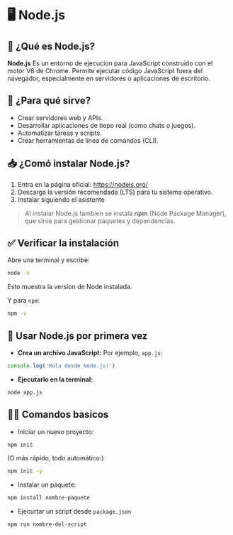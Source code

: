# 🖥️ Node.js

## 🤔 ¿Qué es Node.js?

**Node.js** Es un entorno de ejecucion para JavaScript construido con el motor V8 de Chrome.
Permite ejecutar código JavaScript fuera del navegador, especialmente en servidores o aplicaciones de escritorio.

## 📌 ¿Para qué sirve?

- Crear servidores web y APIs.
- Desarrollar aplicaciones de tiepo real (como chats o juegos).
- Automatizar tareas y scripts.
- Crear herramientas de línea de comandos (CLI).

## 📥 ¿Comó instalar Node.js?

1. Entra en la página oficial: <https://nodejs.org/>
2. Descarga la versión recomendada (LTS) para tu sistema operativo.
3. Instalar siguiendo el asistente

> Al instalar Node.js tambien se instala **npm** (Node Package Manager), que sirve para gestionar paquetes y dependencias.

## ✅ Verificar la instalación

Abre una terminal y escribe:

```bash
node -v
```

Esto muestra la version de Node instalada.

Y para `npm`:

```bash
npm -v
```

## 🔰 Usar Node.js por primera vez

- **Crea un archivo JavaScript:**
Por ejemplo, `app.js`:

```javascript
console.log('Hola desde Node.js!')
```

- **Ejecutarlo en la terminal:**

```bash
node app.js
```

## 👩‍💻 Comandos basicos

- Iniciar un nuevo proyecto:

```bash
npm init
```

(O más rápido, todo automático:)

```bash
npm init -y
```

- Instalar un paquete:

```bash
npm install nombre-paquete
```

- Ejecurtar un script desde `package.json`

```bash
npm run nombre-del-script
```
